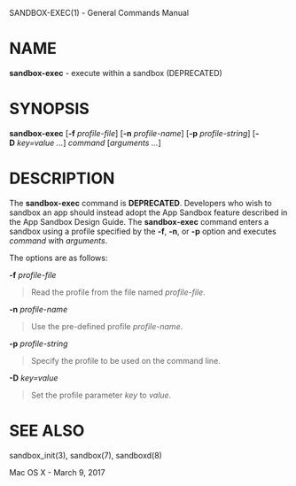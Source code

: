 SANDBOX-EXEC(1) - General Commands Manual

# NAME

**sandbox-exec** - execute within a sandbox (DEPRECATED)

# SYNOPSIS

**sandbox-exec**
\[**-f**&nbsp;*profile-file*]
\[**-n**&nbsp;*profile-name*]
\[**-p**&nbsp;*profile-string*]
\[**-D**&nbsp;*key=value&nbsp;...*]
*command*
\[*arguments&nbsp;...*]

# DESCRIPTION

The
**sandbox-exec**
command is
**DEPRECATED**.
Developers who wish to sandbox an app should instead adopt the App Sandbox feature described in the App Sandbox Design Guide.
The
**sandbox-exec**
command enters a sandbox using a profile specified by the
**-f**,
**-n**,
or
**-p**
option and executes
*command*
with
*arguments*.

The options are as follows:

**-f** *profile-file*

> Read the profile from the file named
> *profile-file*.

**-n** *profile-name*

> Use the pre-defined profile
> *profile-name*.

**-p** *profile-string*

> Specify the profile to be used on the command line.

**-D** *key=value*

> Set the profile parameter
> *key*
> to
> *value*.

# SEE ALSO

sandbox\_init(3),
sandbox(7),
sandboxd(8)

Mac OS X - March 9, 2017
